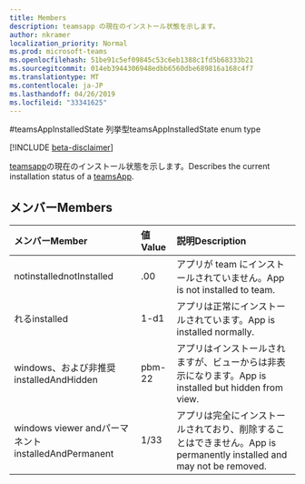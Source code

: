 ```yaml
---
title: Members
description: teamsapp の現在のインストール状態を示します。
author: nkramer
localization_priority: Normal
ms.prod: microsoft-teams
ms.openlocfilehash: 51be91c5ef09845c53c6eb1388c1fd5b68333b21
ms.sourcegitcommit: 014eb3944306948edbb6560dbe689816a168c4f7
ms.translationtype: MT
ms.contentlocale: ja-JP
ms.lasthandoff: 04/26/2019
ms.locfileid: "33341625"
---
```

#<a name="teamsappinstalledstate-enum-type"></a><span data-ttu-id="082f6-103">teamsAppInstalledState 列挙型</span><span class="sxs-lookup"><span data-stu-id="082f6-103">teamsAppInstalledState enum type</span></span>

[!INCLUDE [beta-disclaimer](../../includes/beta-disclaimer.md)]

<span data-ttu-id="082f6-104">[teamsapp](teamsapp.md)の現在のインストール状態を示します。</span><span class="sxs-lookup"><span data-stu-id="082f6-104">Describes the current installation status of a [teamsApp](teamsapp.md).</span></span>

## <a name="members"></a><span data-ttu-id="082f6-105">メンバー</span><span class="sxs-lookup"><span data-stu-id="082f6-105">Members</span></span>

| <span data-ttu-id="082f6-106">メンバー</span><span class="sxs-lookup"><span data-stu-id="082f6-106">Member</span></span> | <span data-ttu-id="082f6-107">値</span><span class="sxs-lookup"><span data-stu-id="082f6-107">Value</span></span>| <span data-ttu-id="082f6-108">説明</span><span class="sxs-lookup"><span data-stu-id="082f6-108">Description</span></span> |
|:---------------|:--------|:----------|
|<span data-ttu-id="082f6-109">notinstalled</span><span class="sxs-lookup"><span data-stu-id="082f6-109">notInstalled</span></span>|<span data-ttu-id="082f6-110">.0</span><span class="sxs-lookup"><span data-stu-id="082f6-110">0</span></span>|<span data-ttu-id="082f6-111">アプリが team にインストールされていません。</span><span class="sxs-lookup"><span data-stu-id="082f6-111">App is not installed to team.</span></span>|
|<span data-ttu-id="082f6-112">れる</span><span class="sxs-lookup"><span data-stu-id="082f6-112">installed</span></span>|<span data-ttu-id="082f6-113">1-d</span><span class="sxs-lookup"><span data-stu-id="082f6-113">1</span></span>|<span data-ttu-id="082f6-114">アプリは正常にインストールされています。</span><span class="sxs-lookup"><span data-stu-id="082f6-114">App is installed normally.</span></span>|
|<span data-ttu-id="082f6-115">windows、および非推奨</span><span class="sxs-lookup"><span data-stu-id="082f6-115">installedAndHidden</span></span>|<span data-ttu-id="082f6-116">pbm-2</span><span class="sxs-lookup"><span data-stu-id="082f6-116">2</span></span>|<span data-ttu-id="082f6-117">アプリはインストールされますが、ビューからは非表示になります。</span><span class="sxs-lookup"><span data-stu-id="082f6-117">App is installed but hidden from view.</span></span>|
|<span data-ttu-id="082f6-118">windows viewer andパーマネント</span><span class="sxs-lookup"><span data-stu-id="082f6-118">installedAndPermanent</span></span>|<span data-ttu-id="082f6-119">1/3</span><span class="sxs-lookup"><span data-stu-id="082f6-119">3</span></span>|<span data-ttu-id="082f6-120">アプリは完全にインストールされており、削除することはできません。</span><span class="sxs-lookup"><span data-stu-id="082f6-120">App is permanently installed and may not be removed.</span></span>|
